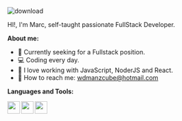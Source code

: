 
![download](https://user-images.githubusercontent.com/88792194/151212662-015f5361-94c1-4c6b-af28-a6eb9899f347.png)

HI!, I'm Marc, self-taught passionate FullStack Developer.

**About me:**



- :eyes: Currently seeking for a Fullstack position. 
- 💻 Coding every day.
- 💪 I love working with JavaScript, NoderJS and React.
- :running: How to reach me: wdmanzcube@hotmail.com





**Languages and Tools:**

<img width="28px" height="28px" align="left" src="https://cdn.iconscout.com/icon/free/png-256/javascript-2752148-2284965.png">
<img width="28px" height="28px" align="left" src="https://cdn.iconscout.com/icon/free/png-256/react-2752089-2284906.png">
<img width="28px" height="28px" align="left" src="https://icons-for-free.com/iconfiles/png/512/js+library+long+shadow+nodejs+web+icon-1320184850167478047.png">


<!---
manzcube/manzcube is a ✨ special ✨ repository because its `README.md` (this file) appears on your GitHub profile.
You can click the Preview link to take a look at your changes.
--->
